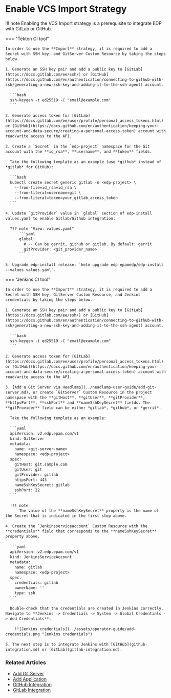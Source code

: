 # Enable VCS Import Strategy

!!! note
    Enabling the VCS Import strategy is a prerequisite to integrate EDP with GitLab or GitHub.

=== "Tekton CI tool"

    In order to use the **Import** strategy, it is required to add a Secret with SSH key, and GitServer Custom Resource by taking the steps below.

    1. Generate an SSH key pair and add a public key to [GitLab](https://docs.gitlab.com/ee/ssh/) or [GitHub](https://docs.github.com/en/authentication/connecting-to-github-with-ssh/generating-a-new-ssh-key-and-adding-it-to-the-ssh-agent) account.

      ```bash
      ssh-keygen -t ed25519 -C "email@example.com"
      ```

    2. Generate access token for [GitLab](https://docs.gitlab.com/ee/user/profile/personal_access_tokens.html) or [GitHub](https://docs.github.com/en/authentication/keeping-your-account-and-data-secure/creating-a-personal-access-token) account with read/write access to the API.

    3. Create a `Secret` in the `edp-project` namespace for the Git account with the **id_rsa**, **username**, and **token** fields.

      Take the following template as an example (use *github* instead of *gitlab* for GitHub):

      ```bash
      kubectl create secret generic gitlab -n <edp-project> \
        --from-file=id_rsa=id_rsa \
        --from-literal=username=git \
        --from-literal=token=your_gitlab_access_token
      ```

    4. Update `gitProvider` value in `global` section of edp-install values.yaml to enable Gitlab/Github integration:

      ??? note "View: values.yaml"
          ```yaml
          global:
            # -- Can be gerrit, github or gitlab. By default: gerrit
            gitProvider: <git_provider_name>
          ```

    5. Upgrade edp-install release: `helm upgrade edp epamedp/edp-install --values values.yaml`.

=== "Jenkins CI tool"

    In order to use the **Import** strategy, it is required to add a Secret with SSH key, GitServer Custom Resource, and Jenkins credentials by taking the steps below.

    1. Generate an SSH key pair and add a public key to [GitLab](https://docs.gitlab.com/ee/ssh/) or [GitHub](https://docs.github.com/en/authentication/connecting-to-github-with-ssh/generating-a-new-ssh-key-and-adding-it-to-the-ssh-agent) account.

      ```bash
      ssh-keygen -t ed25519 -C "email@example.com"
      ```

    2. Generate access token for [GitLab](https://docs.gitlab.com/ee/user/profile/personal_access_tokens.html) or [GitHub](https://docs.github.com/en/authentication/keeping-your-account-and-data-secure/creating-a-personal-access-token) account with read/write access to the API.

    3. [Add a Git Server via Headlamp](../headlamp-user-guide/add-git-server.md), or create `GitServer` Custom Resource in the project namespace with the **gitHost**, **gitUser**, **gitProvider**, **httpsPort**, **sshPort** and **nameSshKeySecret** fields. The **gitProvider** field can be either *gitlab*, *github*, or *gerrit*.

      Take the following template as an example:

      ```yaml
      apiVersion: v2.edp.epam.com/v1
      kind: GitServer
      metadata:
        name: <git-server-name>
        namespace: <edp-project>
      spec:
        gitHost: git.sample.com
        gitUser: git
        gitProvider: gitlab
        httpsPort: 443
        nameSshKeySecret: gitlab
        sshPort: 22
      ```

      !!! note
          The value of the **nameSshKeySecret** property is the name of the Secret that is indicated in the first step above.

    4. Create the `Jenkinsserviceaccount` Custom Resource with the **credentials** field that corresponds to the **nameSshKeySecret** property above.

      ```yaml
      apiVersion: v2.edp.epam.com/v1
      kind: JenkinsServiceAccount
      metadata:
        name: gitlab
        namespace: <edp-project>
      spec:
        credentials: gitlab
        ownerName: ''
        type: ssh
      ```

      Double-check that the credentials are created in Jenkins correctly. Navigate to **Jenkins -> Credentials -> System -> Global Credentials -> Add Credentials**:

        !![Jenkins credentials](../assets/operator-guide/add-credentials.png "Jenkins credentials")

    5. The next step is to integrate Jenkins with [GitHub](github-integration.md) or [GitLab](gitlab-integration.md).

### Related Articles

* [Add Git Server](../headlamp-user-guide/add-git-server.md)
* [Add Application](../user-guide/add-application.md)
* [GitHub Integration](github-integration.md)
* [GitLab Integration](gitlab-integration.md)